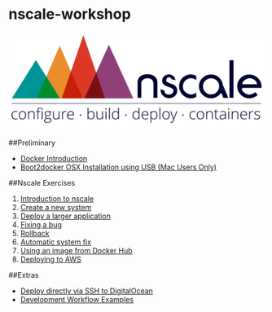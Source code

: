 nscale-workshop
===============

![image](./img/logo.png)

##Preliminary
- [Docker Introduction](./docker-intro.md)
- [Boot2docker OSX Installation using USB (Mac Users Only)](./boot2docker-osx.md)

##Nscale Exercises
1. [Introduction to nscale](./master/1-nscale-intro.md)
2. [Create a new system](./2-create-a-system.md)
3. [Deploy a larger application](./3-deploy-larger-application.md)
4. [Fixing a bug](./4-config-&-logs.md)
5. [Rollback](./5-rollback.md)
6. [Automatic system fix](./6-system-fix.md)
7. [Using an image from Docker Hub](./7-using-docker.md)
8. [Deploying to AWS](./8-deploy-to-aws.md)

##Extras
- [Deploy directly via SSH to DigitalOcean](./direct-digitalocean.md)
- [Development Workflow Examples](./development-workflow.md)

[do-referral]: https://www.digitalocean.com/?refcode=c85081546a8e
